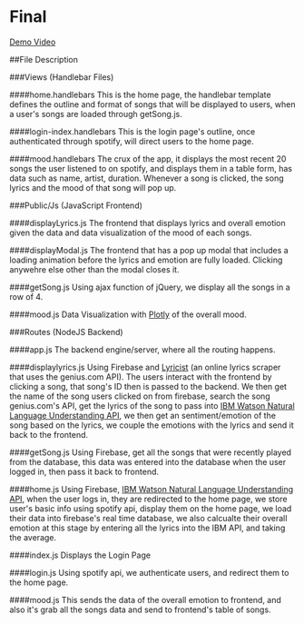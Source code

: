 Final
====

[Demo Video]()


##File Description

###Views (Handlebar Files)

####home.handlebars
This is the home page, the handlebar template defines the outline and format of songs that will be displayed to users, when a user's songs are loaded through getSong.js.

####login-index.handlebars
This is the login page's outline, once authenticated through spotify, will direct users to the home page.

####mood.handlebars
The crux of the app, it displays the most recent 20 songs the user listened to on spotify, and displays them in a table form, has data such as name, artist, duration. Whenever a song is clicked, the song lyrics and the mood of that song will pop up.

###Public/Js (JavaScript Frontend)

####displayLyrics.js
The frontend that displays lyrics and overall emotion given the data and data visualization of the mood of each songs.

####displayModal.js
The frontend that has a pop up modal that includes a loading animation before the lyrics and emotion are fully loaded. Clicking anywehre else other than the modal closes it.

####getSong.js
Using ajax function of jQuery, we display all the songs in a row of 4.

####mood.js
Data Visualization with [Plotly](https://plot.ly/javascript/) of the overall mood.


###Routes (NodeJS Backend)

####app.js
The backend engine/server, where all the routing happens.

####displaylyrics.js
Using Firebase and [Lyricist](https://github.com/scf4/lyricist) (an online lyrics scraper that uses the genius.com API). The users interact with the frontend by clicking a song, that song's ID then is passed to the backend. We then get the name of the song users clicked on from firebase, search the song genius.com's API, get the lyrics of the song to pass into [IBM Watson Natural Language Understanding API](https://www.ibm.com/watson/services/natural-language-understanding/), we then get an sentiment/emotion of the song based on the lyrics, we couple the emotions with the lyrics and send it back to the frontend. 


####getSong.js
Using Firebase, get all the songs that were recently played from the database, this data was entered into the database when the user logged in, then pass it back to frontend.

####home.js
Using Firebase, [IBM Watson Natural Language Understanding API](https://www.ibm.com/watson/services/natural-language-understanding/), when the user logs in, they are redirected to the home page, we store user's basic info using spotify api, display them on the home page, we load their data into firebase's real time database, we also calcualte their overall emotion at this stage by entering all the lyrics into the IBM API, and taking the average. 

####index.js
Displays the Login Page

####login.js
Using spotify api, we authenticate users, and redirect them to the home page.

####mood.js
This sends the data of the overall emotion to frontend, and also it's grab all the songs data and send to frontend's table of songs.

